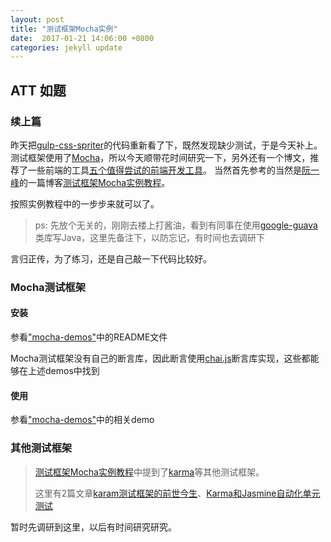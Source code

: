 ```yaml
---
layout: post
title: "测试框架Mocha实例"
date:  2017-01-21 14:06:00 +0800
categories: jekyll update
---
```


## ATT 如题

### 续上篇

昨天把[gulp-css-spriter][gulp-css-spriter]的代码重新看了下，既然发现缺少测试，于是今天补上。
测试框架使用了[Mocha][Mocha]，所以今天顺带花时间研究一下，另外还有一个博文，推荐了一些前端的工具[五个值得尝试的前端开发工具][5-great-front-end-dev-tools]。
当然首先参考的当然是[阮一峰][ruanyifeng]的一篇博客[测试框架Mocha实例教程][ruanyifeng-a-mocha-tutorial-of-examples]。

按照实例教程中的一步步来就可以了。

> ps: 先放个无关的，刚刚去楼上打酱油，看到有同事在使用[google-guava][google-guava]类库写Java，这里先备注下，以防忘记，有时间也去调研下


言归正传，为了练习，还是自己敲一下代码比较好。

### Mocha测试框架

#### 安装

参看["mocha-demos"][mocha-demos]中的README文件

Mocha测试框架没有自己的断言库，因此断言使用[chai.js][chai]断言库实现，这些都能够在上述demos中找到

#### 使用

参看["mocha-demos"][mocha-demos]中的相关demo


### 其他测试框架

> [测试框架Mocha实例教程][ruanyifeng-a-mocha-tutorial-of-examples]中提到了[karma][karma]等其他测试框架。
>
> 这里有2篇文章[karam测试框架的前世今生][karma-introduction]、[Karma和Jasmine自动化单元测试][nodejs-karma-jasmine]

暂时先调研到这里，以后有时间研究研究。



[gulp-css-spriter]: https://github.com/MadLittleMods/gulp-css-spriter
[Mocha]: http://mochajs.org
[chai]: http://chaijs.com/
[chai-api-cn]: http://www.jianshu.com/p/f200a75a15d2
[ruanyifeng]: http://www.ruanyifeng.com/home.html
[ruanyifeng-a-mocha-tutorial-of-examples]: http://www.ruanyifeng.com/blog/2015/12/a-mocha-tutorial-of-examples.html
[5-great-front-end-dev-tools]: http://www.leiphone.com/news/201406/5-great-front-end-dev-tools.html
[google-guava]: http://ifeve.com/google-guava
[karma]: http://karma-runner.github.io/1.0/index.html
[nodejs-karma-jasmine]: http://blog.fens.me/nodejs-karma-jasmine
[karma-introduction]: https://yq.aliyun.com/articles/4194
[mocha-demos]: https://github.com/dqmmpb/mocha-demos
